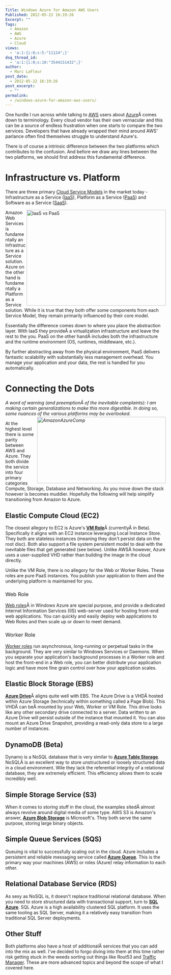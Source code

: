 ```yaml
---
Title: Windows Azure for Amazon AWS Users
Published: 2012-05-22 16:19:26
Excerpt: ""
Tags:
  - Amazon
  - AWS
  - Azure
  - Cloud
views:
  - 'a:1:{i:0;s:5:"11124";}'
dsq_thread_id:
  - 'a:1:{i:0;s:10:"3544151432";}'
author:
  - Marc LaFleur
post_date:
  - 2012-05-22 16:19:26
post_excerpt:
  - ""
permalink:
  - /windows-azure-for-amazon-aws-users/
---
```

One hurdle I run across while talking to <a href="http://aws.amazon.com/" target="_blank">AWS</a> users about <a href="http://windowsazure.com" target="_blank">Azure</a>Â comes down to terminology. Every cloud vendor has their own vernacular and this can be a source of endless frustration when one starts to compare the two services. Developers that have already wrapped their mind around AWS' parlance often find themselves struggle to understand Azure's.

There is of course a intrinsic difference between the two platforms which contributes to the confusion. And before we draw any lines between the two platforms, we should first address this fundamental difference.
<h1>Infrastructure vs. Platform</h1>
<p align="left">There are three primary <a href="http://en.wikipedia.org/wiki/Cloud_computing#Service_Models" target="_blank">Cloud Service Models</a> in the market today - Infrastructure as a Service (<a href="http://en.wikipedia.org/wiki/Category:Infrastructure_as_a_Service" target="_blank">IaaS</a>), Platform as a Service (<a href="http://en.wikipedia.org/wiki/Platform_as_a_service" target="_blank">PaaS</a>) and Software as a Service (<a href="http://en.wikipedia.org/wiki/Software_as_a_service" target="_blank">SaaS</a>).</p>
<p align="left"><a href="http://massivescale.azurewebsites.net/wp-content/uploads/2012/05/IaaS-vs-PaaS1.png"><img style="background-image: none; float: right; padding-top: 0px; padding-left: 0px; display: inline; padding-right: 0px; border-width: 0px;" title="IaaS vs PaaS" src="http://massivescale.azurewebsites.net/wp-content/uploads/2012/05/IaaS-vs-PaaS_thumb1.png" alt="IaaS vs PaaS" width="437" height="300" align="right" border="0" /></a>Amazon Web Services is fundamentally an Infrastructure as a Service solution. Azure on the other hand is fundamentally a Platform as a Service solution. While it is true that they both offer some components from each Service Model, they remain primarily influenced by their core model.</p>
<p align="left">Essentially the difference comes down to where you place the abstraction layer. With IaaS they provideÂ a virtualization infrastructure and leave the rest to the you. PaaS on the other handÂ includes both the infrastructure and the runtime environment (OS, runtimes, middleware, etc.).</p>
<p align="left">By further abstracting away from the physical environment, PaaS delivers fantastic scalability with substantially less management overhead. You manage your application and your data, the rest is handled for you automatically.</p>

<h1>Connecting the Dots</h1>
<p align="left"><em>A word of warning (and preemptionÂ of the inevitable complaints): I am making certain generalizations to make this more digestible. In doing so, some nuances of the various platforms may be overlooked. <a href="http://massivescale.azurewebsites.net/wp-content/uploads/2012/05/AmazonAzureComp.png"><img style="background-image: none; float: right; padding-top: 0px; padding-left: 0px; margin: 2px 0px 5px 10px; display: inline; padding-right: 0px; border-width: 0px;" title="AmazonAzureComp" src="http://massivescale.azurewebsites.net/wp-content/uploads/2012/05/AmazonAzureComp_thumb.png" alt="AmazonAzureComp" width="404" height="208" align="right" border="0" /></a></em></p>
<p align="left">At the highest level there is some parity between AWS and Azure. They both divide the service into four primary categories Compute, Storage, Database and Networking. As you move down the stack however is becomes muddier. Hopefully the following will help simplify transitioning from Amazon to Azure.</p>

<h2></h2>
<h2>Elastic Compute Cloud (EC2)</h2>
<p align="left">The closest allegory to EC2 is Azure's <strong><a href="http://www.windowsazure.com/en-us/home/features/compute/" target="_blank">VM Role</a></strong>Â (currentlyÂ in Beta). Specifically it aligns with an EC2 instance leveraging Local Instance Store. They both are stateless instances (meaning they don't persist data on the root disc). Both also support a file system persistent model to deal with the inevitable files that get generated (see below). Unlike AWSÂ however, Azure uses a user-supplied VHD rather than building the image in the cloud directly.</p>
<p align="left">Unlike the VM Role, there is no allegory for the Web or Worker Roles. These roles are pure PaaS instances. You publish your application to them and the underlying platform is maintained for you.</p>

<h3><span style="font-weight: normal;">Web Role </span></h3>
<a href="http://www.windowsazure.com/en-us/home/features/compute/" target="_blank">Web roles</a>Â in Windows Azure are special purpose, and provide a dedicated Internet Information Services (IIS) web-server used for hosting front-end web applications. You can quickly and easily deploy web applications to Web Roles and then scale up or down to meet demand.
<h3><span style="font-weight: normal;">Worker Role </span></h3>
<a href="http://www.windowsazure.com/en-us/home/features/compute/" target="_blank">Worker roles</a> run asynchronous, long-running or perpetual tasks in the background. They are very similar to Windows Services or Daemons. When you separate your application's background processes in a Worker role and host the front-end in a Web role, you can better distribute your application logic and have more fine grain control over how your application scales.
<h2 align="left">Elastic Block Storage (EBS)</h2>
<p align="left"><strong><a href="http://www.windowsazure.com/en-us/home/features/storage/" target="_blank">Azure Drive</a></strong>Â aligns quite well with EBS. The Azure Drive is a VHDÂ hosted within Azure Storage (technically within something called a Page Blob). This VHDÂ can beÂ mounted by your Web, Worker or VM Role. This drive looks like any other secondary drive connected to a server. Data written to an Azure Drive will persist outside of the instance that mounted it. You can also mount an Azure Drive Snapshot, providing a read-only data store to a large number of instances.</p>

<h2 align="left">DynamoDB (Beta)</h2>
<p align="left">Dynamo is a NoSQL database that is very similar to <strong><a href="http://www.windowsazure.com/en-us/home/features/storage/" target="_blank">Azure Table Storage</a></strong>. NoSQLÂ is an excellent way to store unstructured or loosely structured data in a cloud environment. Wile they lack the referential integrity of a relational database, they are extremely efficient. This efficiency allows them to scale incredibly well.</p>

<h2>Simple Storage Service (S3)</h2>
When it comes to storing stuff in the cloud, the examples sitedÂ almost always revolve around digital media of some type. AWS S3 is Amazon's answer, <strong><a href="http://www.windowsazure.com/en-us/home/features/storage/" target="_blank">Azure Blob Storage</a></strong> is Microsoft's. They both serve the same purpose, storing large binary objects.
<h2>Simple Queue Services (SQS)</h2>
Queuing is vital to successfully scaling out in the cloud. Azure includes a persistent and reliable messaging service called <strong><a href="http://www.windowsazure.com/en-us/home/features/storage/" target="_blank">Azure Queue</a></strong>. This is the primary way your machines (AWS) or roles (Azure) relay information to each other.
<h2>Relational Database Service (RDS)</h2>
As sexy as NoSQL is, it doesn't replace traditional relational database. When you need to store structured data with transactional support, turn to <strong><a href="http://www.windowsazure.com/en-us/home/features/sql-azure/" target="_blank">SQL Azure</a></strong>. SQL Azure is a high availability clustered SQL platform. It uses the same tooling as SQL Server, making it a relatively easy transition from traditional SQL Server deployments.
<h2>Other Stuff</h2>
Both platforms also have a host of additionalÂ services that you can add into the mix as well. I've decided to forgo diving into them at this time rather risk getting stuck in the weeds sorting out things like Rout53 and <a href="http://www.windowsazure.com/en-us/home/features/virtual-network/" target="_blank">Traffic Manager</a>. These are more advanced topics and beyond the scope of what I covered here.